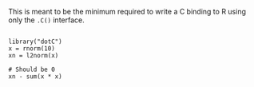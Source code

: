 This is meant to be the minimum required to write a C binding to R using
only the `.C()` interface.

```

library("dotC")
x = rnorm(10)
xn = l2norm(x)

# Should be 0
xn - sum(x * x)

```
